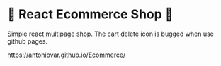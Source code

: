 # :handbag: React Ecommerce Shop :handbag:

Simple react multipage shop. The cart delete icon is bugged when use github pages.

https://antoniovar.github.io/Ecommerce/
